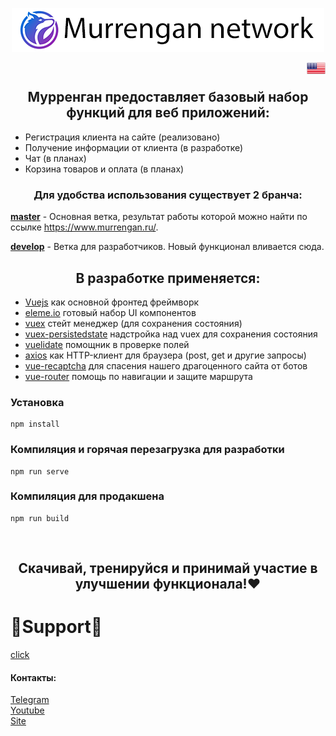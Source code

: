 <p align="center">
<img src="readme/img/thumbnail.png" align="center" title="Murrengan network"/>
</p>

<a href="readme/en"><img src="readme/img/united_states_of_america_usa.png" align="right" height="25" width="30" title="English"></a>
<br/>

<h2 align="center">Мурренган предоставляет базовый набор функций для веб приложений:</h2>

<ul>
    <li>Регистрация клиента на сайте (реализовано)</li>
    <li>Получение информации от клиента (в разработке)</li>
    <li>Чат (в планах)</li>
    <li>Корзина товаров и оплата (в планах)</li>
</ul>

<h3 align="center">Для удобства использования существует 2 бранча:</h3>

<b>[master](https://github.com/Murrengan/murr_front/tree/master)</b> - Основная ветка, результат работы которой можно найти по ссылке https://www.murrengan.ru/.

<b>[develop](https://github.com/Murrengan/murr_front/tree/develop)</b> - Ветка для разработчиков. Новый функционал вливается сюда</b>.

<h2 align="center">В разработке применяется:</h2>
 
* [Vuejs](https://vuejs.org) как основной фронтед фреймворк
* [eleme.io](https://element.eleme.io/) готовый набор UI компонентов
* [vuex](https://vuex.vuejs.org/) стейт менеджер (для сохранения состояния)
* [vuex-persistedstate](https://www.npmjs.com/package/vuex-persistedstate) надстройка над vuex для сохранения состояния
* [vuelidate](https://vuelidate.js.org/) помощник в проверке полей
* [axios](https://github.com/axios/axios) как HTTP-клиент для браузера (post, get и другие запросы)
* [vue-recaptcha](https://www.npmjs.com/package/vue-recaptcha) для спасения нашего драгоценного сайта от ботов
* [vue-router](https://router.vuejs.org/) помощь по навигации и защите маршрута

### Установка
```
npm install
```
### Компиляция и горячая перезагрузка для разработки
```
npm run serve
```

### Компиляция для продакшена
```
npm run build
```

<br/>

<h2 align="center">Скачивай, тренируйся и принимай участие в улучшении функционала!❤</h2>

# 🌟Support🌟 
[click](http://bit.do/eWnnm)

<h4>Контакты:</h4>

[Telegram](https://tlgg.ru/MurrenganChat)<br/>
[Youtube](https://youtube.com/murrengan/)<br/>
[Site](http://www.murrengan.ru/)
